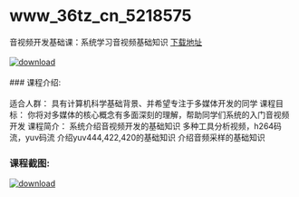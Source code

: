 # www_36tz_cn_5218575
音视频开发基础课：系统学习音视频基础知识
[下载地址](http://www.36tz.cn/article/5218575 "下载地址")
<br/></br>[![download](http://36tz.cn/muke_img/2021_02_1-75-300x185.png "下载地址")](http://www.36tz.cn/article/5218575 "下载地址")
<br/></br>### 课程介绍:<br/></br>适合人群：
具有计算机科学基础背景、并希望专注于多媒体开发的同学
课程目标：
你将对多媒体的核心概念有多面深刻的理解，帮助同学们系统的入门音视频开发
课程简介：
系统介绍音视频开发的基础知识
多种工具分析视频，h264码流，yuv码流
介绍yuv444,422,420的基础知识
介绍音频采样的基础知识

### 课程截图:
[![download](http://36tz.cn/muke_img/2021_02_2-79.png "下载地址")](http://www.36tz.cn/article/5218575 "下载地址")
